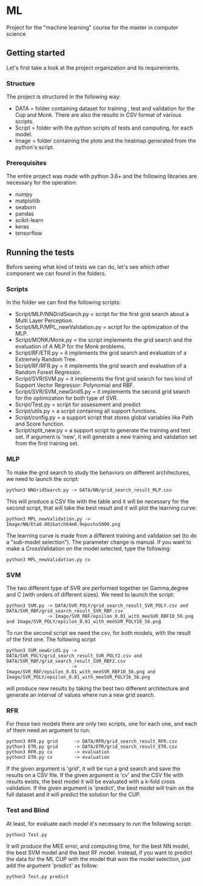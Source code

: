 # ML
Project for the "machine learning" course for the master in computer science

## Getting started

Let's first take a look at the project organization and its requirements.

### Structure
The project is structured in the following way:
* DATA = folder containing dataset for training , test and validation for the Cup and Monk. There are also the results in CSV format of various scripts.
* Script = folder with the python scripts of tests and computing, for each model.
* Image = folder containing the plots and the heatmap generated from the python's script.

### Prerequisites
The entire project was made with python 3.6+ and the following libraries are necessary for the operation:

* numpy
* matplotlib
* seaborn
* pandas
* scikit-learn
* keras
* tensorflow

## Running the tests

Before seeing what kind of tests we can do, let's see which other component we can found in the folders.

### Scripts
In the folder we can find the following scripts:
* Script/MLP/NNGridSearch.py = script for the first grid search about a Multi Layer Perception.
* Script/MLP/MPL_newValidation.py = script for the optimization of the MLP.
* Script/MONK/Monk.py = the script implements the grid search and the evaluation of A MLP for the Monk problems.
* Script/RF/ETR.py = it implements the grid search and evaluation of a Extremely Random Tree.
* Script/RF/RFR.py = it implements the grid search and evaluation of a Random Forest Regressor.
* Script/SVR/SVM.py = it implements the first grid search for two kind of Support Vector Regressor: Polynomial and RBF.
* Script/SVR/SVM_newGridS.py = it implements the second grid search for the optimization for both type of SVR. 
* Script/Test.py = script for assessment and predict
* Script/utils.py = a script containing all support functions.
* Script/config.py = a support script that stores global variables like Path and Score function.
* Script/split_new.py = a support script to generate the training and test set. If argument is 'new', it will generate a new training and validation set from the first training set.

### MLP
To make the grid search to study the behaviors on different architectures, we need to launch the script:
```
python3 NNGridSearch.py -> DATA/NN/grid_search_result_MLP.csv
```
This will produce a CSV file with the table and it will be necessary for the second script, that will take the best result and it will plot the learning curve:
```
python3 MPL_newValidation.py -> Image/NN/Eta0.001batch64m0.9epochs5000.png
```
The learning curve is made from a different training and validation set (to do a "sub-model selection"). The parameter change is manual. If you want to make a CrossValidation on the model selected, type the following:
```
python3 MPL_newValidation.py cv
```

### SVM
The two different type of SVR are performed together on Gamma,degree and C (with orders of different sizes). We need to launch the script:
```
python3 SVM.py -> DATA/SVR_POLY/grid_search_result_SVR_POLY.csv and DATA/SVR_RBF/grid_search_result_SVR_RBF.csv
               -> Image/SVR_RBF/epsilon_0.01_with_meeSVR_RBF10_56.png and Image/SVR_POLY/epsilon_0.01_with_meeSVR_POLY16_56.png
```
To run the second script we need the csv, for both models, with the result of the first one. The following script
```
python3 SVM_newGridS.py -> DATA/SVR_POLY/grid_search_result_SVR_POLY2.csv and DATA/SVR_RBF/grid_search_result_SVR_RBF2.csv
                        -> Image/SVR_RBF/epsilon_0.01_with_meeSVR_RBF10_56.png and Image/SVR_POLY/epsilon_0.01_with_meeSVR_POLY16_56.png
```
 will produce new results by taking the best two different architecture and generate an interval of values where run a new grid search.
 
### RFR
For these two models there are only two scripts, one for each one, and each of them need an argument to run:

```
python3 RFR.py grid      -> DATA/RFR/grid_search_result_RFR.csv
python3 ETR.py grid      -> DATA/ETR/grid_search_result_ETR.csv
python3 RFR.py cv        -> evaluation
python3 ETR.py cv        -> evaluation
```
If the given argument is 'grid', it will be run a grid search and save the results on a CSV file.
If the given argument is 'cv' and the CSV file with results exists, the best model it will be evaluated with a k-fold cross validation.
If the given argument is 'predict', the best model will train on the full dataset and it will predict the solution for the CUP.

### Test and Blind
At least, for evaluate each model it's necessary to run the following script:

```
python3 Test.py 
```
It will produce the MEE error, and computing time, for the best NN model, the best SVM model and the best RF model. Instead, if you want to 
predict the data for the ML CUP with the model that won the model selection, just add the argument 'predict' as follow:
```
python3 Test.py predict
```